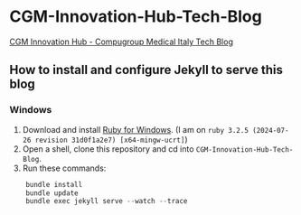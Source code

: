 # CGM-Innovation-Hub-Tech-Blog

[CGM Innovation Hub - Compugroup Medical Italy Tech Blog](https://studiofarma.github.io/CGM-Innovation-Hub-Tech-Blog/)

## How to install and configure Jekyll to serve this blog

### Windows

1. Download and install [Ruby for Windows](https://rubyinstaller.org/). (I am on `ruby 3.2.5 (2024-07-26 revision 31d0f1a2e7) [x64-mingw-ucrt]`)
2. Open a shell, clone this repository and cd into `CGM-Innovation-Hub-Tech-Blog`.
3. Run these commands:
```powershell
    bundle install
    bundle update
    bundle exec jekyll serve --watch --trace
```